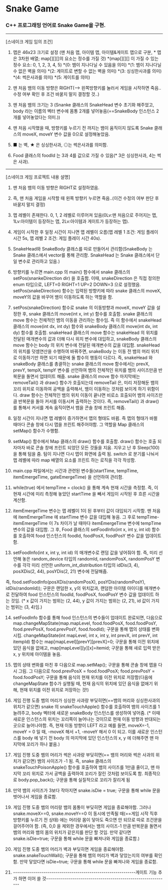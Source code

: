 # Snake Game
### C++ 프로그래밍 언어로 Snake Game을 구현.

------------------------------------------------------------------------------------------------------------------------------------------------------------------


[스네이크 게임 임의 조건]
1. 맵은 46x23 크기로 설정
   (맨 처음 맵, 아이템 맵, 아이템&게이트 맵으로 구분, * 맵은 3차원 배열; map[][][]의 요소는 정수를 가질 것)
   *(map[][][] 이 가질 수 있는 정수 요소: 0, 1, 2, 3, 4, 5)
   *(0: 뱀이 지나다닐 수 있음을 의미)
   *(1: 뱀이 지나다닐 수 없은 벽을 의미)
   *(2: 게이트로 변할 수 없는 벽을 의미)
   *(3: 싱싱한사과를 의미)
   *(4: 썩은사과를 의미)
   *(5: 게이트를 의미)
   
3. 맨 처음 뱀의 이동 방향은 RIGHT(--> 왼쪽방향키를 눌러서 게임을 시작하면 죽음.. 수정 여부 확인 후 조건 바꿀지 말지 결정할 것..)
4. 맨 처음 뱀의 크기는 3 (Snanke 클래스의 SnakeHead 변수 초기화 해주었고, body 라는 이름의 벡터 변수에 몸통 2개를 넣어놓음(==SnakeBody 인스턴스 2개를 넣어놓았다는 의미.))
5. 맨 처음 시작했을 때, 방향키를 누르기 전 까지는 뱀이 움직이지 않도록 Snake 클래스의 moveX, moveY 변수 값을 0으로 설정해놓았음.
6. ■ 는 벽, ★ 은 싱싱한사과, ◎는 썩은사과를 의미함.
7. Food 클래스의 foodId 는 3과 4를 값으로 가질 수 있음(* 3은 싱싱한사과, 4는 썩은 사과).

------------------------------------------------------------------------------------------------------------------------------------------------------------------

[스네이크 게임 프로젝트 내용 설명]
1. 맨 처음 뱀의 이동 방향은 RIGHT로 설정하였음.
   
2. 즉, 맨 처음 게임을 시작할 때 왼쪽 방향키 누르면 죽음..(이건 수정의 여부 판단 후 바꿀지 말지 결정)
   
3. 맵 레벨이 존재한다. 0, 1, 2 레벨로 이루어져 있음(0Lv:맨 처음으로 주어지는 맵, 1Lv:아이템이 등장하는 맵, 2Lv:아이템과 게이트가 등장하는 맵).
   
4. 게임이 시작한 후 일정 시간이 지나면 맵 레벨이 오름(맵 레벨 1 조건: 게임 플레이 시간 5s, 맵 레벨 2 조건: 게임 플레이 시간 40s).
  
5.  SnakeHead와 SnakeBody 클래스를 따로 만들어서 관리함(SnakeBody 는 Snake 클래스에서 vector를 통해 관리함. SnakeHead 는 Snake 클래스에서 단일 변수로 관리하고 있음.)
   
6.  방향키를 누르면 main.cpp 의 main() 함수에서 snake 클래스의 setPos(snankeDirection dir) 을 호출함. 이때, snakeDirection 은 직접 정의한 enum 타입으로, LEFT=0 RIGHT=1 UP=2 DOWN=3 으로 설정했음. setPos(snakeDirection) 함수는 입력된 방향키에 따라 snake 클래스의 moveX, moveY의 값을 바꾸어 뱀이 이동하도록 하는 역할을 함.

7.  setPos(snakeDirection) 함수로 snake 의 이동방향과 moveX, moveY 값을 설정한 후, snake 클래스의 move(int x, int y) 함수를 호출함. snake 클래스의 move 함수는 전체적인 뱀의 이동을 관리하는 함수임.
   즉 이 함수에서 snakeHead 클래스의 move(int dx, int dy) 함수와 snakeBody 클래스의 move(int dx, int dy) 함수를 호출함. snakeHead 클래스의 move 함수는 snakeHead 의 위치를 전달된 매개변수의 값과 더해 다시 위치 변수에 대입하고, snakeBody 클래스의 move 함수는 body 의 위치 변수에 전달된 매개변수의 값을 대입함. snakeHead 의 위치를 덧셈연산을 수행하여 바꿔주면, snakeBody 는 이동 전 뱀의 머리 위치로 이동하기만 하면 되기 때문에 둘 함수의 행동이 다르다.
  즉, snakeHead 와 snakeBody 클래스를 총괄하는 snake 클래스의 move 함수에서는 prevX, prevY, tempX, tempY 변수를 선언하여 뱀의 전체적인 위치를 뱀의 사이즈만큼 반복문을 돌면서 업데이트 해줌.
  snake 클래스의 move 함수 마지막에는 removeTail() 과 draw() 함수가 호출되는데 removeTail 은, 미리 저장해둔 뱀의 꼬리 위치로 이동하여 공백을 출력해서, 뱀이 이동하는 것처럼 보이게 하기 위함이다. draw 함수는 전체적인 뱀의 위치 이동이 끝나면 비로소 호출되어 뱀의 사이즈만큼 반복문을 돌아 커서를 이동시켜 출력하는 것이다. 즉, removeTail() 과 draw() 를 통해서 커서를 계속 움직이면서 뱀을 콘솔 창에 프린트 해줌.

8.  일정 시간이 지나면 맵 레벨이 증가하면서 맵의 형태도 바뀜. 즉 맵의 형태가 바뀔 때마다 콘솔 창에 다시 맵을 프린트 해주어야함. 그 역할을 Map 클래스의 setMap() 함수가 수행함.
   
9.  setMap() 함수에서 Map 클래스의 draw() 함수를 호출함. draw() 함수는 호출 되자마자 바로 콘솔 창에 프린트 되었던 모든 것들을 지움. 지우고 난 후 Sleep(100) 을 통해 텀을 줌. 텀이 지나면 다시 맵이 화면에 출력 됨. switch 로 분기를 나눠서 맵 레벨에 따라 map 배열의 요소를 프린트 하는 로직을 각각 작성함.
    
10.  main.cpp 파일에서는 시간과 관련된 변수들(startTime, tempTime, itemEmergeTime, gateEmergeTime) 을 선언하여 관리함.
 
11. while(true) 에서 tempTime = clock() 을 통해 계속 현재 시간을 측정함. 즉, 이 현재 시간에 미리 측정해 놓았던 startTime 을 빼서 게임이 시작된 후 흐른 시간을 계산함.

12. itemEmergeTime 변수는 맵 레벨이 1이 된 후부터 값이 대입되기 시작함. 맨 처음에 itemEmergeTime 에 startTime 변수 값을 대입해 놓음. 그 후로 tempTime-itemEmergeTime 이 7s 차이가 날 때마다 itemEmergeTime 변수에 tempTime 변수의 값을 대입함. 그 후, Food 클래스의 setFoodInfo(int x, int y, int id) 함수를 호출하여 food 인스턴스의 foodId, foodPosX, foodPosY 변수 값을 업데이트 함.
    
13. setFoodInfo(int x, int y, int id) 의 매개변수로 랜덤 값을 넣어줘야 함. 즉, 미리 선언해 놓은 random_device 타입의 randomId, randomPosX, randomPosY 변수를 각각 미리 선언한 uniform_int_distribution<int> 타입의 idDis(3, 4), posXDis(2, 44), posYDis(2, 21) 변수에 전달해줌.

즉, food.setFoodInfo(posXDis(randomPosX), posYDis(randomPosY), idDis(randomId)); 구문은 랜덤한 x, y의 위치값과, 랜덤한 아이템 아이디를 매개변수로 전달하여 food 인스턴스의 foodId, foodPosX, foodPosY 변수 값을 업데이트 하는 것임. (* x 값이 가지는 범위는 (2, 44), y 값이 가지는 범위는 (2, 21), id 값이 가지는 범위는 (3, 4)임.)
    
14. setFoodInfo 함수를 통해 food 인스턴스의 변수들이 업데이트 완료되면, 다음으로 map.changeMapState(map.mapLevel, food.foodPosX, food.foodPosY, food.prevPosX, food.prevPosY, food.foodId); 구문을 통해 맵의 상태를 변화시킴. changeMapState(int mapLevel, int x, int y, int prevX, int prevY, int itempId) 함수는 map[mapLevel][prevY][prevX]=0; 구문을 통해 이전 위치에 있던 음식을 없애고, map[mapLevel][y][x]=itemid; 구문을 통해 새로 입력 받은 x, y 위치에 아이템을 놓음.
    
15. 맵의 상태 변화를 마친 후 다음으로 map.setMap(); 구문을 통해 콘솔 창에 맵을 다시 그림. 그 다음으로 food.prevPosX = food.foodPosX; food.prevPosY = food.foodPosY; 구문을 통해 음식의 현재 위치를 이전 위치로 저장함(다음에 changeMapState 함수가 실행될 때, 현재 음식의 위치에 있던 음식을 없애기 위해, 현재 위치를 이전 위치로 저장하는 것!)

16. 게임 진행 도중 뱀의 머리가 싱싱한 사과랑 부딪히면(==뱀의 머리와 싱싱한사과의 위치가 같으면) snake 의 snakeTouchApple() 함수를 호출하여 뱀의 사이즈를 1 늘려주고, body 벡터에 새로운 snakeBody 인스턴스를 생성하여 넣어줌. (* 이때 새로운 인스턴스의 위치는 꼬리쪽이 늘어나는 것이므로 현재 이동 방향과 반대되는 곳으로 늘어나야함. 즉, 현재 이동 방향이 LEFT 라고 예를 들면, moveX=-1, moveY = 0 일 때, -moveX 해서 +1, -moveY 해서 0 이 되고. 이를 새로운 인스턴스를 body 에 넣기 전 body 의 마지막에 있던 인스턴스의 x, y 에 더해주면 맨 마지막에 꼬리가 하나 붙음.)
    
17. 게임 진행 도중 뱀의 머리가 썩은 사과랑 부딪히면(== 뱀의 머리와 썩은 사과의 위치가 같으면) 뱀의 사이즈가 -1 됨. 즉, snake 클래스의 snakeTouchPoisonApple() 함수를 호출하여 뱀의 사이즈를 1만큼 줄이고, 맨 마지막 꼬리 위치로 가서 공백을 출력하여 꼬리가 잘린 것처럼 보이도록 함. 최종적으로 body.pop_back(); 구문을 통해 실질적으로 꼬리가 잘리게 됨
    
18. 만약 뱀의 사이즈가 3보다 작아지면 snake.isDie = true; 구문을 통해 while 문을 벗어나서 게임을 종료함. 
   
19. 게임 진행 도중 뱀의 머리랑 뱀의 몸통이 부딪히면 게임을 종료해야함. 그러나 snake.moveX==0, snake.moveY==0 이 동시에 만족될 때(==게임 시작 직후 방향키를 누르기 전 상태) 에는 머리랑 몸이 닿아도 죽으면 안 되므로 따로 조건문을 걸어주어야 함. (즉, 0,0 을 제외한 경우에서는 뱀의 사이즈-1 만큼 반복문을 돌면서 뱀의 머리와 뱀의 몸의 위치가 같은지를 판단 할 것임. 만약 같다면 snake.isDie=true; 구문을 통해 while 문을 빠져나와 게임을 종료함.)
    
20. 게임 진행 도중 뱀의 머리가 벽과 부딪히면 게임을 종료해야함. snake.snakeTouchWall(); 구문을 통해 뱀의 머리가 벽과 닿았는지의 여부를 확인함. 만약 닿았다면 isDie=true; 구문을 통해 while 문을 빠져나와 게임을 종료함.

21. -------------------------------------------------------------게이트 기능 추가 하면 이어 쓸 것-------------------------------------------------------------
